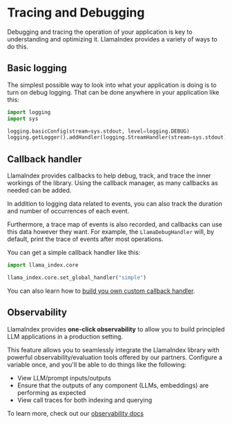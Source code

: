 # Tracing and Debugging

Debugging and tracing the operation of your application is key to understanding and optimizing it. LlamaIndex provides a variety of ways to do this.

## Basic logging

The simplest possible way to look into what your application is doing is to turn on debug logging. That can be done anywhere in your application like this:

```python
import logging
import sys

logging.basicConfig(stream=sys.stdout, level=logging.DEBUG)
logging.getLogger().addHandler(logging.StreamHandler(stream=sys.stdout))
```

## Callback handler

LlamaIndex provides callbacks to help debug, track, and trace the inner workings of the library. Using the callback manager, as many callbacks as needed can be added.

In addition to logging data related to events, you can also track the duration and number of occurrences
of each event.

Furthermore, a trace map of events is also recorded, and callbacks can use this data however they want. For example, the `LlamaDebugHandler` will, by default, print the trace of events after most operations.

You can get a simple callback handler like this:

```python
import llama_index.core

llama_index.core.set_global_handler("simple")
```

You can also learn how to [build you own custom callback handler](../../module_guides/observability/callbacks/index.md).

## Observability

LlamaIndex provides **one-click observability** to allow you to build principled LLM applications in a production setting.

This feature allows you to seamlessly integrate the LlamaIndex library with powerful observability/evaluation tools offered by our partners. Configure a variable once, and you'll be able to do things like the following:

- View LLM/prompt inputs/outputs
- Ensure that the outputs of any component (LLMs, embeddings) are performing as expected
- View call traces for both indexing and querying

To learn more, check out our [observability docs](../../module_guides/observability/observability.md)
